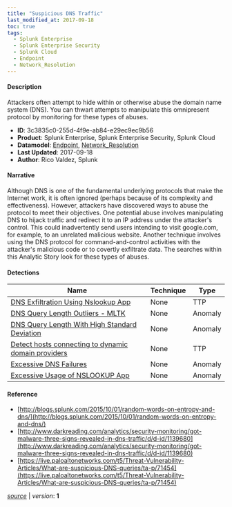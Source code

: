 ```yaml
---
title: "Suspicious DNS Traffic"
last_modified_at: 2017-09-18
toc: true
tags:
  - Splunk Enterprise
  - Splunk Enterprise Security
  - Splunk Cloud
  - Endpoint
  - Network_Resolution
---
```


#### Description

Attackers often attempt to hide within or otherwise abuse the domain name system (DNS). You can thwart attempts to manipulate this omnipresent protocol by monitoring for these types of abuses.

- **ID**: 3c3835c0-255d-4f9e-ab84-e29ec9ec9b56
- **Product**: Splunk Enterprise, Splunk Enterprise Security, Splunk Cloud
- **Datamodel**: [Endpoint](https://docs.splunk.com/Documentation/CIM/latest/User/Endpoint), [Network_Resolution](https://docs.splunk.com/Documentation/CIM/latest/User/NetworkResolution)
- **Last Updated**: 2017-09-18
- **Author**: Rico Valdez, Splunk

#### Narrative

Although DNS is one of the fundamental underlying protocols that make the Internet work, it is often ignored (perhaps because of its complexity and effectiveness).  However, attackers have discovered ways to abuse the protocol to meet their objectives. One potential abuse involves manipulating DNS to hijack traffic and redirect it to an IP address under the attacker's control. This could inadvertently send users intending to visit google.com, for example, to an unrelated malicious website. Another technique involves using the DNS protocol for command-and-control activities with the attacker's malicious code or to covertly exfiltrate data. The searches within this Analytic Story look for these types of abuses.

#### Detections

| Name        | Technique   | Type         |
| ----------- | ----------- |--------------|
| [DNS Exfiltration Using Nslookup App](/endpoint/dns_exfiltration_using_nslookup_app/) | None | TTP |
| [DNS Query Length Outliers - MLTK](/network/dns_query_length_outliers_-_mltk/) | None | Anomaly |
| [DNS Query Length With High Standard Deviation](/network/dns_query_length_with_high_standard_deviation/) | None | Anomaly |
| [Detect hosts connecting to dynamic domain providers](/network/detect_hosts_connecting_to_dynamic_domain_providers/) | None | TTP |
| [Excessive DNS Failures](/network/excessive_dns_failures/) | None | Anomaly |
| [Excessive Usage of NSLOOKUP App](/endpoint/excessive_usage_of_nslookup_app/) | None | Anomaly |

#### Reference

* [http://blogs.splunk.com/2015/10/01/random-words-on-entropy-and-dns/](http://blogs.splunk.com/2015/10/01/random-words-on-entropy-and-dns/)
* [http://www.darkreading.com/analytics/security-monitoring/got-malware-three-signs-revealed-in-dns-traffic/d/d-id/1139680](http://www.darkreading.com/analytics/security-monitoring/got-malware-three-signs-revealed-in-dns-traffic/d/d-id/1139680)
* [https://live.paloaltonetworks.com/t5/Threat-Vulnerability-Articles/What-are-suspicious-DNS-queries/ta-p/71454](https://live.paloaltonetworks.com/t5/Threat-Vulnerability-Articles/What-are-suspicious-DNS-queries/ta-p/71454)



[*source*](https://github.com/splunk/security_content/tree/develop/stories/suspicious_dns_traffic.yml) \| *version*: **1**